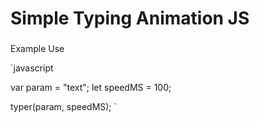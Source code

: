 
# Simple Typing Animation JS
###

Example Use

`javascript

var param = "text";
let speedMS = 100;

typer(param, speedMS);
`
